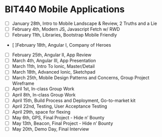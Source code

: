 # BIT440 Mobile Applications

- [ ] January 28th, Intro to Mobile Landscape & Review, 2 Truths and a Lie
- [ ] February 4th, Modern JS, Javascript Fetch w/ RWD
- [ ] February 11th, Libraries, Bootstrap Mobile Friendly
- [ ]February 18th, Angular I, Company of Heroes
- [ ] February 25th, Angular II, App Review
- [ ] March 4th, Angular III, App Presentation
- [ ] March 11th, Intro To Ionic, Master/Detail
- [ ] March 18th, Advanced Ionic, Sketchpad
- [ ] March 25th, Mobile Design Patterns and Concerns, Group Project Wireframe
- [ ] April 1st, In-class Group Work
- [ ] April 8th, In-class Group Work
- [ ] April 15th, Build Process and Deployment, Go-to-market kit
- [ ] April 22nd, Testing, User Acceptance Testing
- [ ] April 29th, space for flexing
- [ ] May 6th, GPS, Final Project - Hide n’ Bounty
- [ ] May 13th, Beacon, Final Project - Hide n’ Bounty
- [ ] May 20th, Demo Day, Final Interview
